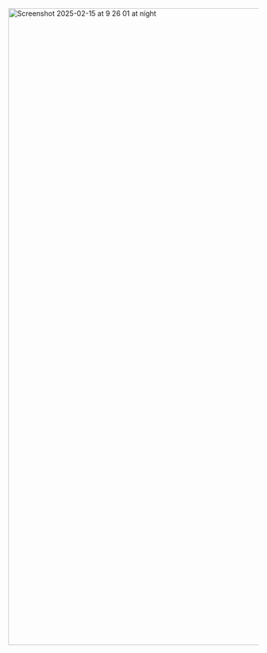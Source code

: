 <img width="1283" alt="Screenshot 2025-02-15 at 9 26 01 at night" src="https://github.com/user-attachments/assets/7f05f4e2-644d-48a0-8370-4b6ec09e3c6a" />
